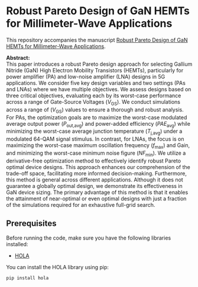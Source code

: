 # Robust Pareto Design of GaN HEMTs for Millimeter-Wave Applications

This repository accompanies the manuscript [Robust Pareto Design of GaN HEMTs for Millimeter-Wave Applications](https://arxiv.org/abs/2406.17337).

**Abstract:**<br> 
This paper introduces a robust Pareto design approach for selecting Gallium Nitride (GaN) High Electron Mobility Transistors (HEMTs), particularly for power amplifier (PA) and low-noise amplifier (LNA) designs in 5G applications. We consider five key design variables and two settings (PAs and LNAs) where we have multiple objectives. We assess designs based on three critical objectives, evaluating each by its worst-case performance across a range of Gate-Source Voltages ($V_{\text{GS}}$). We conduct simulations across a range of ($V_{\text{GS}}$) values to ensure a thorough and robust analysis. For PAs, the optimization goals are to maximize the worst-case modulated average output power ($P_{\text{out,avg}}$) and power-added efficiency ($PAE_{\text{avg}}$) while minimizing the worst-case average junction temperature ($T_{\text{j,avg}}$) under a modulated 64-QAM signal stimulus. In contrast, for LNAs, the focus is on maximizing the worst-case maximum oscillation frequency ($f_{\text{max}}$) and Gain, and minimizing the worst-case minimum noise figure ($NF_{\text{min}}$). We utilize a derivative-free optimization method to effectively identify robust Pareto optimal device designs. This approach enhances our comprehension of the trade-off space, facilitating more informed decision-making. Furthermore, this method is general across different applications. Although it does not guarantee a globally optimal design, we demonstrate its effectiveness in GaN device sizing. The primary advantage of this method is that it enables the attainment of near-optimal or even optimal designs with just a fraction of the simulations required for an exhaustive full-grid search.

## Prerequisites

Before running the code, make sure you have the following libraries installed:

- [HOLA](https://github.com/blackrock/HOLA)

You can install the HOLA library using pip:

```sh
pip install hola

